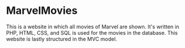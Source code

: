 # MarvelMovies
This is a website in which all movies of Marvel are shown. It's written in PHP, HTML, CSS, and SQL is used for the movies in the database. This website is lastly structured in the MVC model.
